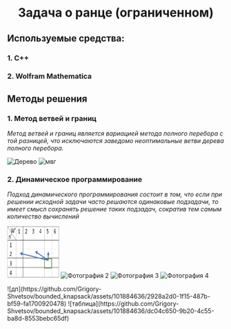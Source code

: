 <h1 align=center>Задача о ранце (ограниченном)</h1>

## Используемые средства:
### 1. С++
### 2. Wolfram Mathematica
## Методы решения
### 1. Метод ветвей и границ
*Метод ветвей и границ является вариацией метода полного перебора с той разницей, что исключаются заведомо неоптимальные ветви дерева полного перебора.*

![Дерево](https://github.com/Grigory-Shvetsov/bounded_knapsack/assets/101884636/b4bfd681-9b6e-4f2e-b0db-4369cb3150c9)
![мвг](https://github.com/Grigory-Shvetsov/bounded_knapsack/assets/101884636/2ed677c8-9035-4312-b6fe-86e4b57cda53)

### 2. Динамическое программирование
*Подход динамического программирования состоит в том, что если при решении исходной задачи часто решаются одинаковые подзадачи, то имеет смысл сохранять решение таких подзадач, сократив тем самым количество вычислений*
<body>
  <p>
    <img src="figures/table.jpg" alt="Фотография 1" width="120" height="120">
    <img src="images/thumb2.jpg" alt="Фотография 2" width="120" height="120">
    <img src="images/thumb3.jpg" alt="Фотография 3" width="120" height="120">
    <img src="images/thumb4.jpg" alt="Фотография 4" width="120" height="120">
  </p>
 </body>
![дп](https://github.com/Grigory-Shvetsov/bounded_knapsack/assets/101884636/2928a2d0-1f15-487b-bf59-fa1700920478)
![таблица](https://github.com/Grigory-Shvetsov/bounded_knapsack/assets/101884636/dc04c650-9b20-4c55-ba8d-8553bebc65df)

